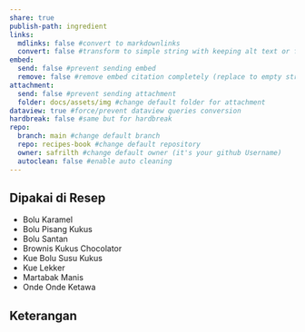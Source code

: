 ```yaml
---
share: true
publish-path: ingredient
links:
  mdlinks: false #convert to markdownlinks 
  convert: false #transform to simple string with keeping alt text or file name/ title (it removes the  or []())
embed:
  send: false #prevent sending embed
  remove: false #remove embed citation completely (replace to empty string the ![[]] or ![]())
attachment: 
  send: false #prevent sending attachment
  folder: docs/assets/img #change default folder for attachment
dataview: true #force/prevent dataview queries conversion
hardbreak: false #same but for hardbreak
repo:
  branch: main #change default branch 
  repo: recipes-book #change default repository
  owner: safrilth #change default owner (it's your github Username)
  autoclean: false #enable auto cleaning
---
```


## Dipakai di Resep
- Bolu Karamel
- Bolu Pisang Kukus
- Bolu Santan
- Brownis Kukus Chocolator
- Kue Bolu Susu Kukus
- Kue Lekker
- Martabak Manis
- Onde Onde Ketawa


## Keterangan